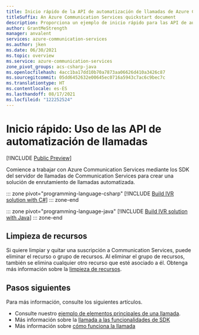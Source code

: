 ```yaml
---
title: Inicio rápido de la API de automatización de llamadas de Azure Communication Services
titleSuffix: An Azure Communication Services quickstart document
description: Proporciona un ejemplo de inicio rápido para las API de automatización de llamadas.
author: GrantMeStrength
manager: anvalent
services: azure-communication-services
ms.author: jken
ms.date: 06/30/2021
ms.topic: overview
ms.service: azure-communication-services
zone_pivot_groups: acs-csharp-java
ms.openlocfilehash: 4acc1ba17dd10b70a7873aa06626d410a3426c87
ms.sourcegitcommit: 05dd6452632e00645ec0716a5943c7ac6c9bec7c
ms.translationtype: HT
ms.contentlocale: es-ES
ms.lasthandoff: 08/17/2021
ms.locfileid: "122252524"
---
```

# <a name="quickstart-use-the-call-automation-apis"></a>Inicio rápido: Uso de las API de automatización de llamadas

[!INCLUDE [Public Preview](../../includes/public-preview-include-document.md)]


Comience a trabajar con Azure Communication Services mediante los SDK del servidor de llamadas de Communication Services para crear una solución de enrutamiento de llamadas automatizada.

::: zone pivot="programming-language-csharp"
[!INCLUDE [Build IVR solution with C#](./includes/call-automation-api-samples/calling-server-sdk-csharp.md)]
::: zone-end

::: zone pivot="programming-language-java"
[!INCLUDE [Build IVR solution with Java](./includes/call-automation-api-samples/calling-server-sdk-java.md)]
::: zone-end

## <a name="clean-up-resources"></a>Limpieza de recursos

Si quiere limpiar y quitar una suscripción a Communication Services, puede eliminar el recurso o grupo de recursos. Al eliminar el grupo de recursos, también se elimina cualquier otro recurso que esté asociado a él. Obtenga más información sobre la [limpieza de recursos](../create-communication-resource.md#clean-up-resources).

## <a name="next-steps"></a>Pasos siguientes

Para más información, consulte los siguientes artículos.

- Consulte nuestro [ejemplo de elementos principales de una llamada](../../samples/calling-hero-sample.md).
- Más información sobre la [llamada a las funcionalidades de SDK](./calling-client-samples.md)
- Más información sobre [cómo funciona la llamada](../../concepts/voice-video-calling/about-call-types.md)
